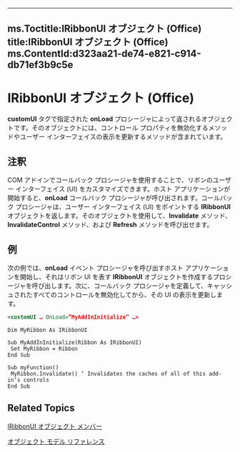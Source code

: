 

---
ms.Toctitle:IRibbonUI オブジェクト (Office)
title:IRibbonUI オブジェクト (Office)
ms.ContentId:d323aa21-de74-e821-c914-db71ef3b9c5e
---
# IRibbonUI オブジェクト (Office)




**customUI** タグで指定された **onLoad** プロシージャによって返されるオブジェクトです。そのオブジェクトには、コントロール プロパティを無効化するメソッドやユーザー インターフェイスの表示を更新するメソッドが含まれています。

## 注釈
COM アドインでコールバック プロシージャを使用することで、リボンのユーザー インターフェイス (UI) をカスタマイズできます。ホスト アプリケーションが開始すると、**onLoad** コールバック プロシージャが呼び出されます。コールバック プロシージャは、ユーザー インターフェイス (UI) をポイントする **IRibbonUI** オブジェクトを返します。そのオブジェクトを使用して、**Invalidate** メソッド、**InvalidateControl** メソッド、および **Refresh** メソッドを呼び出せます。



## 例
次の例では、**onLoad** イベント プロシージャを呼び出すホスト アプリケーションを開始し、それはリボン UI を表す **IRibbonUI** オブジェクトを作成するプロシージャを呼び出します。次に、コールバック プロシージャを定義して、キャッシュされたすべてのコントロールを無効化してから、その UI の表示を更新します。

```xml
<customUI … OnLoad=”MyAddInInitialize” …>
```


```vba
Dim MyRibbon As IRibbonUI 
 
Sub MyAddInInitialize(Ribbon As IRibbonUI) 
 Set MyRibbon = Ribbon 
End Sub 
 
Sub myFunction() 
 MyRibbon.Invalidate() ‘ Invalidates the caches of all of this add-in’s controls 
End Sub
```




## Related Topics

[IRibbonUI オブジェクト メンバー](c6f6ec3b-3132-da29-ea08-70f20923d013.md)

[オブジェクト モデル リファレンス](499c789a-aba2-0fad-649a-0ea964cd3b5e.md)




